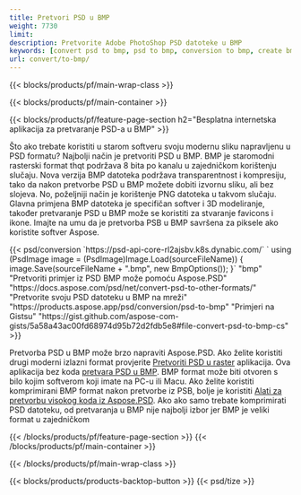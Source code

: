```yaml
---
title: Pretvori PSD u BMP
weight: 7730
limit: 
description: Pretvorite Adobe PhotoShop PSD datoteke u BMP
keywords: [convert psd to bmp, psd to bmp, conversion to bmp, create bmp from psd, print psd as bmp]
url: convert/to-bmp/
---
```


{{< blocks/products/pf/main-wrap-class >}}

{{< blocks/products/pf/main-container >}}

{{< blocks/products/pf/feature-page-section h2="Besplatna internetska aplikacija za pretvaranje PSD-a u BMP" >}}
<p>Što ako trebate koristiti u starom softveru svoju modernu sliku napravljenu u PSD formatu? Najbolji način je pretvoriti PSD u BMP. BMP je staromodni rasterski format thqt podržava 8 bita po kanalu u zajedničkom korištenju slučaju. Nova verzija BMP datoteka podržava transparentnost i kompresiju, tako da nakon pretvorbe PSD u BMP možete dobiti izvornu sliku, ali bez slojeva. No, poželjniji način je korištenje PNG datoteka u takvom slučaju. Glavna primjena BMP datoteka je specifičan softver i 3D modeliranje, također pretvaranje PSD u BMP može se koristiti za stvaranje favicons i ikone. Imajte na umu da je pretvorba PSB u BMP savršena za piksele ako koristite softver Aspose.</p>
{{< psd/conversion `https://psd-api-core-rl2ajsbv.k8s.dynabic.com/` 
`    using (PsdImage image = (PsdImage)Image.Load(sourceFileName))
    {
        image.Save(sourceFileName + ".bmp",  new BmpOptions());
    }` 
	"bmp" 
"Pretvoriti primjer iz PSD BMP može pomoću Aspose.PSD"  "https://docs.aspose.com/psd/net/convert-psd-to-other-formats/" 
"Pretvorite svoju PSD datoteku u BMP na mreži" "https://products.aspose.app/psd/conversion/psd-to-bmp" 
"Primjeri na Gistsu" "https://gist.github.com/aspose-com-gists/5a58a43ac00fd68974d95b72d2fdb5e8#file-convert-psd-to-bmp-cs" >}}
<p>Pretvorba PSD u BMP može brzo napraviti Aspose.PSD. Ako želite koristiti drugi moderni izlazni format provjerite <a href="/psd/convert">Pretvoriti PSD u raster</a> aplikacija. Ova aplikacija bez koda <a href="/psd/convert/to-bmp">pretvara PSD u BMP</a>. BMP format može biti otvoren s bilo kojim softverom koji imate na PC-u ili Macu. Ako želite koristiti komprimirani BMP format nakon pretvorbe iz PSB, bolje je koristiti <a href="/psd">Alati za pretvorbu visokog koda iz Aspose.PSD</a>. Ako ako samo trebate komprimirati PSD datoteku, od pretvaranja u BMP nije najbolji izbor jer BMP je veliki format u zajedničkom</p>
{{< /blocks/products/pf/feature-page-section >}}
{{< /blocks/products/pf/main-container >}}


{{< /blocks/products/pf/main-wrap-class >}}

{{< blocks/products/products-backtop-button >}}
{{< psd/tize >}}
